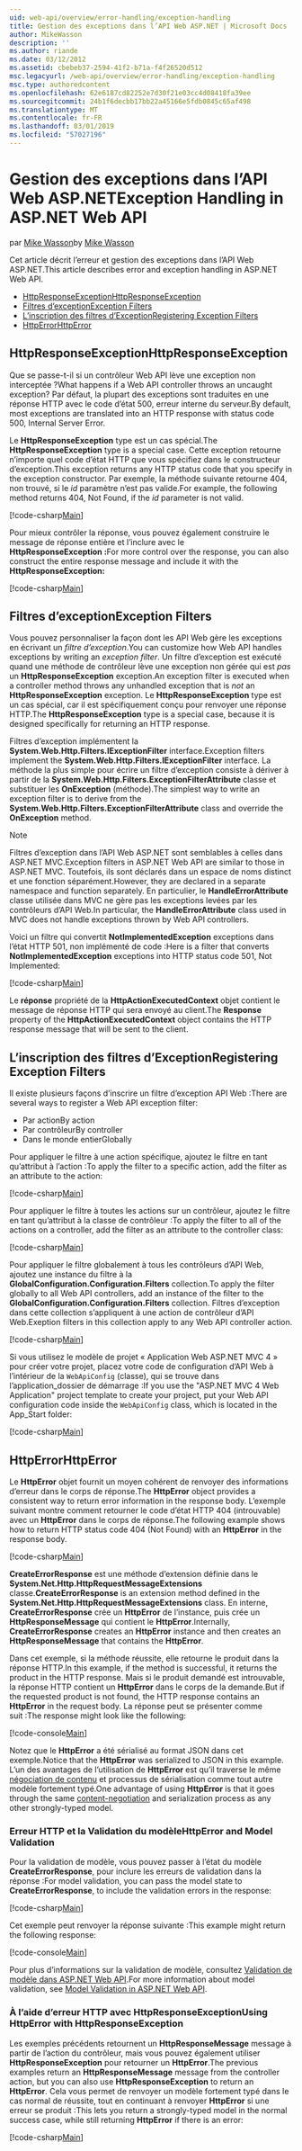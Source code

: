 ```yaml
---
uid: web-api/overview/error-handling/exception-handling
title: Gestion des exceptions dans l’API Web ASP.NET | Microsoft Docs
author: MikeWasson
description: ''
ms.author: riande
ms.date: 03/12/2012
ms.assetid: cbebeb37-2594-41f2-b71a-f4f26520d512
msc.legacyurl: /web-api/overview/error-handling/exception-handling
msc.type: authoredcontent
ms.openlocfilehash: 62e6187cd82252e7d30f21e03cc4d08418fa39ee
ms.sourcegitcommit: 24b1f6decbb17bb22a45166e5fdb0845c65af498
ms.translationtype: MT
ms.contentlocale: fr-FR
ms.lasthandoff: 03/01/2019
ms.locfileid: "57027196"
---
```

<a name="exception-handling-in-aspnet-web-api"></a><span data-ttu-id="0be13-102">Gestion des exceptions dans l’API Web ASP.NET</span><span class="sxs-lookup"><span data-stu-id="0be13-102">Exception Handling in ASP.NET Web API</span></span>
====================
<span data-ttu-id="0be13-103">par [Mike Wasson](https://github.com/MikeWasson)</span><span class="sxs-lookup"><span data-stu-id="0be13-103">by [Mike Wasson](https://github.com/MikeWasson)</span></span>

<span data-ttu-id="0be13-104">Cet article décrit l’erreur et gestion des exceptions dans l’API Web ASP.NET.</span><span class="sxs-lookup"><span data-stu-id="0be13-104">This article describes error and exception handling in ASP.NET Web API.</span></span>

- [<span data-ttu-id="0be13-105">HttpResponseException</span><span class="sxs-lookup"><span data-stu-id="0be13-105">HttpResponseException</span></span>](#httpresponserexception)
- [<span data-ttu-id="0be13-106">Filtres d’exception</span><span class="sxs-lookup"><span data-stu-id="0be13-106">Exception Filters</span></span>](#exception_filters)
- [<span data-ttu-id="0be13-107">L’inscription des filtres d’Exception</span><span class="sxs-lookup"><span data-stu-id="0be13-107">Registering Exception Filters</span></span>](#registering_exception_filters)
- [<span data-ttu-id="0be13-108">HttpError</span><span class="sxs-lookup"><span data-stu-id="0be13-108">HttpError</span></span>](#httperror)

<a id="httpresponserexception"></a>
## <a name="httpresponseexception"></a><span data-ttu-id="0be13-109">HttpResponseException</span><span class="sxs-lookup"><span data-stu-id="0be13-109">HttpResponseException</span></span>

<span data-ttu-id="0be13-110">Que se passe-t-il si un contrôleur Web API lève une exception non interceptée ?</span><span class="sxs-lookup"><span data-stu-id="0be13-110">What happens if a Web API controller throws an uncaught exception?</span></span> <span data-ttu-id="0be13-111">Par défaut, la plupart des exceptions sont traduites en une réponse HTTP avec le code d’état 500, erreur interne du serveur.</span><span class="sxs-lookup"><span data-stu-id="0be13-111">By default, most exceptions are translated into an HTTP response with status code 500, Internal Server Error.</span></span>

<span data-ttu-id="0be13-112">Le **HttpResponseException** type est un cas spécial.</span><span class="sxs-lookup"><span data-stu-id="0be13-112">The **HttpResponseException** type is a special case.</span></span> <span data-ttu-id="0be13-113">Cette exception retourne n’importe quel code d’état HTTP que vous spécifiez dans le constructeur d’exception.</span><span class="sxs-lookup"><span data-stu-id="0be13-113">This exception returns any HTTP status code that you specify in the exception constructor.</span></span> <span data-ttu-id="0be13-114">Par exemple, la méthode suivante retourne 404, non trouvé, si le *id* paramètre n’est pas valide.</span><span class="sxs-lookup"><span data-stu-id="0be13-114">For example, the following method returns 404, Not Found, if the *id* parameter is not valid.</span></span>

[!code-csharp[Main](exception-handling/samples/sample1.cs)]

<span data-ttu-id="0be13-115">Pour mieux contrôler la réponse, vous pouvez également construire le message de réponse entière et l’inclure avec le **HttpResponseException :**</span><span class="sxs-lookup"><span data-stu-id="0be13-115">For more control over the response, you can also construct the entire response message and include it with the **HttpResponseException:**</span></span> 

[!code-csharp[Main](exception-handling/samples/sample2.cs)]

<a id="exception_filters"></a>
## <a name="exception-filters"></a><span data-ttu-id="0be13-116">Filtres d’exception</span><span class="sxs-lookup"><span data-stu-id="0be13-116">Exception Filters</span></span>

<span data-ttu-id="0be13-117">Vous pouvez personnaliser la façon dont les API Web gère les exceptions en écrivant un *filtre d’exception*.</span><span class="sxs-lookup"><span data-stu-id="0be13-117">You can customize how Web API handles exceptions by writing an *exception filter*.</span></span> <span data-ttu-id="0be13-118">Un filtre d’exception est exécuté quand une méthode de contrôleur lève une exception non gérée qui est *pas* un **HttpResponseException** exception.</span><span class="sxs-lookup"><span data-stu-id="0be13-118">An exception filter is executed when a controller method throws any unhandled exception that is *not* an **HttpResponseException** exception.</span></span> <span data-ttu-id="0be13-119">Le **HttpResponseException** type est un cas spécial, car il est spécifiquement conçu pour renvoyer une réponse HTTP.</span><span class="sxs-lookup"><span data-stu-id="0be13-119">The **HttpResponseException** type is a special case, because it is designed specifically for returning an HTTP response.</span></span>

<span data-ttu-id="0be13-120">Filtres d’exception implémentent la **System.Web.Http.Filters.IExceptionFilter** interface.</span><span class="sxs-lookup"><span data-stu-id="0be13-120">Exception filters implement the **System.Web.Http.Filters.IExceptionFilter** interface.</span></span> <span data-ttu-id="0be13-121">La méthode la plus simple pour écrire un filtre d’exception consiste à dériver à partir de la **System.Web.Http.Filters.ExceptionFilterAttribute** classe et substituer les **OnException** (méthode).</span><span class="sxs-lookup"><span data-stu-id="0be13-121">The simplest way to write an exception filter is to derive from the **System.Web.Http.Filters.ExceptionFilterAttribute** class and override the **OnException** method.</span></span>

> [!NOTE]
> <span data-ttu-id="0be13-122">Filtres d’exception dans l’API Web ASP.NET sont semblables à celles dans ASP.NET MVC.</span><span class="sxs-lookup"><span data-stu-id="0be13-122">Exception filters in ASP.NET Web API are similar to those in ASP.NET MVC.</span></span> <span data-ttu-id="0be13-123">Toutefois, ils sont déclarés dans un espace de noms distinct et une fonction séparément.</span><span class="sxs-lookup"><span data-stu-id="0be13-123">However, they are declared in a separate namespace and function separately.</span></span> <span data-ttu-id="0be13-124">En particulier, le **HandleErrorAttribute** classe utilisée dans MVC ne gère pas les exceptions levées par les contrôleurs d’API Web.</span><span class="sxs-lookup"><span data-stu-id="0be13-124">In particular, the **HandleErrorAttribute** class used in MVC does not handle exceptions thrown by Web API controllers.</span></span>


<span data-ttu-id="0be13-125">Voici un filtre qui convertit **NotImplementedException** exceptions dans l’état HTTP 501, non implémenté de code :</span><span class="sxs-lookup"><span data-stu-id="0be13-125">Here is a filter that converts **NotImplementedException** exceptions into HTTP status code 501, Not Implemented:</span></span>

[!code-csharp[Main](exception-handling/samples/sample3.cs)]

<span data-ttu-id="0be13-126">Le **réponse** propriété de la **HttpActionExecutedContext** objet contient le message de réponse HTTP qui sera envoyé au client.</span><span class="sxs-lookup"><span data-stu-id="0be13-126">The **Response** property of the **HttpActionExecutedContext** object contains the HTTP response message that will be sent to the client.</span></span>

<a id="registering_exception_filters"></a>
## <a name="registering-exception-filters"></a><span data-ttu-id="0be13-127">L’inscription des filtres d’Exception</span><span class="sxs-lookup"><span data-stu-id="0be13-127">Registering Exception Filters</span></span>

<span data-ttu-id="0be13-128">Il existe plusieurs façons d’inscrire un filtre d’exception API Web :</span><span class="sxs-lookup"><span data-stu-id="0be13-128">There are several ways to register a Web API exception filter:</span></span>

- <span data-ttu-id="0be13-129">Par action</span><span class="sxs-lookup"><span data-stu-id="0be13-129">By action</span></span>
- <span data-ttu-id="0be13-130">Par contrôleur</span><span class="sxs-lookup"><span data-stu-id="0be13-130">By controller</span></span>
- <span data-ttu-id="0be13-131">Dans le monde entier</span><span class="sxs-lookup"><span data-stu-id="0be13-131">Globally</span></span>

<span data-ttu-id="0be13-132">Pour appliquer le filtre à une action spécifique, ajoutez le filtre en tant qu’attribut à l’action :</span><span class="sxs-lookup"><span data-stu-id="0be13-132">To apply the filter to a specific action, add the filter as an attribute to the action:</span></span>

[!code-csharp[Main](exception-handling/samples/sample4.cs)]

<span data-ttu-id="0be13-133">Pour appliquer le filtre à toutes les actions sur un contrôleur, ajoutez le filtre en tant qu’attribut à la classe de contrôleur :</span><span class="sxs-lookup"><span data-stu-id="0be13-133">To apply the filter to all of the actions on a controller, add the filter as an attribute to the controller class:</span></span>

[!code-csharp[Main](exception-handling/samples/sample5.cs)]

<span data-ttu-id="0be13-134">Pour appliquer le filtre globalement à tous les contrôleurs d’API Web, ajoutez une instance du filtre à la **GlobalConfiguration.Configuration.Filters** collection.</span><span class="sxs-lookup"><span data-stu-id="0be13-134">To apply the filter globally to all Web API controllers, add an instance of the filter to the **GlobalConfiguration.Configuration.Filters** collection.</span></span> <span data-ttu-id="0be13-135">Filtres d’exception dans cette collection s’appliquent à une action de contrôleur d’API Web.</span><span class="sxs-lookup"><span data-stu-id="0be13-135">Exeption filters in this collection apply to any Web API controller action.</span></span>

[!code-csharp[Main](exception-handling/samples/sample6.cs)]

<span data-ttu-id="0be13-136">Si vous utilisez le modèle de projet « Application Web ASP.NET MVC 4 » pour créer votre projet, placez votre code de configuration d’API Web à l’intérieur de la `WebApiConfig` (classe), qui se trouve dans l’application\_dossier de démarrage :</span><span class="sxs-lookup"><span data-stu-id="0be13-136">If you use the "ASP.NET MVC 4 Web Application" project template to create your project, put your Web API configuration code inside the `WebApiConfig` class, which is located in the App\_Start folder:</span></span>

[!code-csharp[Main](exception-handling/samples/sample7.cs?highlight=5)]

<a id="httperror"></a>
## <a name="httperror"></a><span data-ttu-id="0be13-137">HttpError</span><span class="sxs-lookup"><span data-stu-id="0be13-137">HttpError</span></span>

<span data-ttu-id="0be13-138">Le **HttpError** objet fournit un moyen cohérent de renvoyer des informations d’erreur dans le corps de réponse.</span><span class="sxs-lookup"><span data-stu-id="0be13-138">The **HttpError** object provides a consistent way to return error information in the response body.</span></span> <span data-ttu-id="0be13-139">L’exemple suivant montre comment retourner le code d’état HTTP 404 (introuvable) avec un **HttpError** dans le corps de réponse.</span><span class="sxs-lookup"><span data-stu-id="0be13-139">The following example shows how to return HTTP status code 404 (Not Found) with an **HttpError** in the response body.</span></span>

[!code-csharp[Main](exception-handling/samples/sample8.cs)]

<span data-ttu-id="0be13-140">**CreateErrorResponse** est une méthode d’extension définie dans le **System.Net.Http.HttpRequestMessageExtensions** classe.</span><span class="sxs-lookup"><span data-stu-id="0be13-140">**CreateErrorResponse** is an extension method defined in the **System.Net.Http.HttpRequestMessageExtensions** class.</span></span> <span data-ttu-id="0be13-141">En interne, **CreateErrorResponse** crée un **HttpError** de l’instance, puis crée un **HttpResponseMessage** qui contient le **HttpError**.</span><span class="sxs-lookup"><span data-stu-id="0be13-141">Internally, **CreateErrorResponse** creates an **HttpError** instance and then creates an **HttpResponseMessage** that contains the **HttpError**.</span></span>

<span data-ttu-id="0be13-142">Dans cet exemple, si la méthode réussite, elle retourne le produit dans la réponse HTTP.</span><span class="sxs-lookup"><span data-stu-id="0be13-142">In this example, if the method is successful, it returns the product in the HTTP response.</span></span> <span data-ttu-id="0be13-143">Mais si le produit demandé est introuvable, la réponse HTTP contient un **HttpError** dans le corps de la demande.</span><span class="sxs-lookup"><span data-stu-id="0be13-143">But if the requested product is not found, the HTTP response contains an **HttpError** in the request body.</span></span> <span data-ttu-id="0be13-144">La réponse peut se présenter comme suit :</span><span class="sxs-lookup"><span data-stu-id="0be13-144">The response might look like the following:</span></span>

[!code-console[Main](exception-handling/samples/sample9.cmd)]

<span data-ttu-id="0be13-145">Notez que le **HttpError** a été sérialisé au format JSON dans cet exemple.</span><span class="sxs-lookup"><span data-stu-id="0be13-145">Notice that the **HttpError** was serialized to JSON in this example.</span></span> <span data-ttu-id="0be13-146">L’un des avantages de l’utilisation de **HttpError** est qu’il traverse le même [négociation de contenu](../formats-and-model-binding/content-negotiation.md) et processus de sérialisation comme tout autre modèle fortement typé.</span><span class="sxs-lookup"><span data-stu-id="0be13-146">One advantage of using **HttpError** is that it goes through the same [content-negotiation](../formats-and-model-binding/content-negotiation.md) and serialization process as any other strongly-typed model.</span></span>

### <a name="httperror-and-model-validation"></a><span data-ttu-id="0be13-147">Erreur HTTP et la Validation du modèle</span><span class="sxs-lookup"><span data-stu-id="0be13-147">HttpError and Model Validation</span></span>

<span data-ttu-id="0be13-148">Pour la validation de modèle, vous pouvez passer à l’état du modèle **CreateErrorResponse**, pour inclure les erreurs de validation dans la réponse :</span><span class="sxs-lookup"><span data-stu-id="0be13-148">For model validation, you can pass the model state to **CreateErrorResponse**, to include the validation errors in the response:</span></span>

[!code-csharp[Main](exception-handling/samples/sample10.cs)]

<span data-ttu-id="0be13-149">Cet exemple peut renvoyer la réponse suivante :</span><span class="sxs-lookup"><span data-stu-id="0be13-149">This example might return the following response:</span></span>

[!code-console[Main](exception-handling/samples/sample11.cmd)]

<span data-ttu-id="0be13-150">Pour plus d’informations sur la validation de modèle, consultez [Validation de modèle dans ASP.NET Web API](../formats-and-model-binding/model-validation-in-aspnet-web-api.md).</span><span class="sxs-lookup"><span data-stu-id="0be13-150">For more information about model validation, see [Model Validation in ASP.NET Web API](../formats-and-model-binding/model-validation-in-aspnet-web-api.md).</span></span>

### <a name="using-httperror-with-httpresponseexception"></a><span data-ttu-id="0be13-151">À l’aide d’erreur HTTP avec HttpResponseException</span><span class="sxs-lookup"><span data-stu-id="0be13-151">Using HttpError with HttpResponseException</span></span>

<span data-ttu-id="0be13-152">Les exemples précédents retournent un **HttpResponseMessage** message à partir de l’action du contrôleur, mais vous pouvez également utiliser **HttpResponseException** pour retourner un **HttpError**.</span><span class="sxs-lookup"><span data-stu-id="0be13-152">The previous examples return an **HttpResponseMessage** message from the controller action, but you can also use **HttpResponseException** to return an **HttpError**.</span></span> <span data-ttu-id="0be13-153">Cela vous permet de renvoyer un modèle fortement typé dans le cas normal de réussite, tout en continuant à renvoyer **HttpError** si une erreur se produit :</span><span class="sxs-lookup"><span data-stu-id="0be13-153">This lets you return a strongly-typed model in the normal success case, while still returning **HttpError** if there is an error:</span></span>

[!code-csharp[Main](exception-handling/samples/sample12.cs)]
